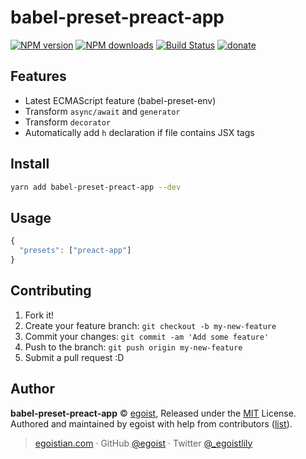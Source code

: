 # babel-preset-preact-app

[![NPM version](https://img.shields.io/npm/v/babel-preset-preact-app.svg?style=flat)](https://npmjs.com/package/babel-preset-preact-app) [![NPM downloads](https://img.shields.io/npm/dm/babel-preset-preact-app.svg?style=flat)](https://npmjs.com/package/babel-preset-preact-app) [![Build Status](https://img.shields.io/circleci/project/egoist/babel-preset-preact-app/master.svg?style=flat)](https://circleci.com/gh/egoist/babel-preset-preact-app) [![donate](https://img.shields.io/badge/$-donate-ff69b4.svg?maxAge=2592000&style=flat)](https://github.com/egoist/donate)

## Features

- Latest ECMAScript feature (babel-preset-env)
- Transform `async/await` and `generator`
- Transform `decorator`
- Automatically add `h` declaration if file contains JSX tags

## Install

```bash
yarn add babel-preset-preact-app --dev
```

## Usage

```js
{
  "presets": ["preact-app"]
}
```

## Contributing

1. Fork it!
2. Create your feature branch: `git checkout -b my-new-feature`
3. Commit your changes: `git commit -am 'Add some feature'`
4. Push to the branch: `git push origin my-new-feature`
5. Submit a pull request :D


## Author

**babel-preset-preact-app** © [egoist](https://github.com/egoist), Released under the [MIT](./LICENSE) License.<br>
Authored and maintained by egoist with help from contributors ([list](https://github.com/egoist/babel-preset-preact-app/contributors)).

> [egoistian.com](https://egoistian.com) · GitHub [@egoist](https://github.com/egoist) · Twitter [@_egoistlily](https://twitter.com/_egoistlily)
